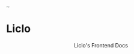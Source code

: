 <img src="https://pic-liclo.oss-cn-chengdu.aliyuncs.com/img2/202405072342241.jpg" alt="logo" style="zoom: 20%;border-radius: 50%" />



# Liclo



<center>Liclo's Frontend Docs</center>


